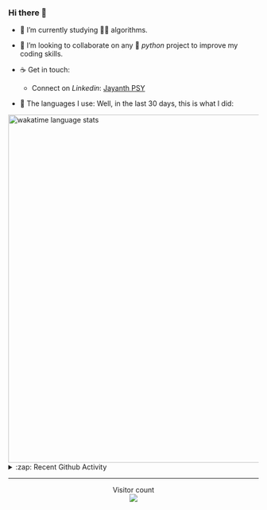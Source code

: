 ### Hi there 👋

- 🌱 I’m currently studying 🏇🏼  algorithms.

- 👯 I’m looking to collaborate on any :snake: *python* project to improve my coding skills.

- ☕ Get in touch:
  +  Connect on *Linkedin*: [Jayanth PSY](https://www.linkedin.com/in/jayanth-p-b3924812a/)

<!--- ⚡ Fun fact: *Python* is older than *C++* and *Java*. -->

- :memo: The languages I use: Well, in the last 30 days, this is what I did:

<img src="https://wakatime.com/share/@j_tesla/4d0b7d1e-6b31-4b03-accf-374d3ed5433f.png" alt="wakatime language stats" width="700"/>

<details>
  <summary>:zap: Recent Github Activity</summary>
  
<!--START_SECTION:activity-->
1. 🎉 Merged PR [#7](https://github.com/j-tesla/online-judges/pull/7) in [j-tesla/online-judges](https://github.com/j-tesla/online-judges)
2. ❌ Closed PR [#5](https://github.com/j-tesla/tic-tac-toe/pull/5) in [j-tesla/tic-tac-toe](https://github.com/j-tesla/tic-tac-toe)
3. 🗣 Commented on [#5](https://github.com/j-tesla/tic-tac-toe/issues/5) in [j-tesla/tic-tac-toe](https://github.com/j-tesla/tic-tac-toe)
4. ❗️ Opened issue [#9](https://github.com/j-tesla/tic-tac-toe/issues/9) in [j-tesla/tic-tac-toe](https://github.com/j-tesla/tic-tac-toe)
5. 🎉 Merged PR [#8](https://github.com/j-tesla/online-judges/pull/8) in [j-tesla/online-judges](https://github.com/j-tesla/online-judges)
<!--END_SECTION:activity-->

</details>

-----

<p align="center"> 
  Visitor count<br>
  <img src="https://profile-counter.glitch.me/j-tesla/count.svg" />
</p>












<!--
**j-tesla/j-tesla** is a ✨ _special_ ✨ repository because its `README.md` (this file) appears on your GitHub profile.

Here are some ideas to get you started:

- 🔭 I’m currently working on ...
- 🌱 I’m currently learning ...
- 👯 I’m looking to collaborate on ...
- 🤔 I’m looking for help with ...
- 💬 Ask me about ...
- 📫 How to reach me: ...
- 😄 Pronouns: ...
- ⚡ Fun fact: ...
-->

